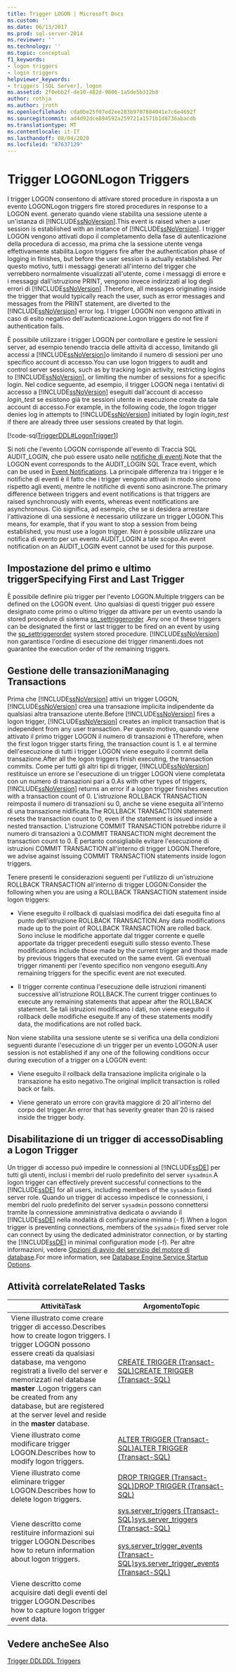 ```yaml
---
title: Trigger LOGON | Microsoft Docs
ms.custom: ''
ms.date: 06/13/2017
ms.prod: sql-server-2014
ms.reviewer: ''
ms.technology: ''
ms.topic: conceptual
f1_keywords:
- logon triggers
- login triggers
helpviewer_keywords:
- triggers [SQL Server], logon
ms.assetid: 2f0ebb2f-de10-482d-9806-1a5de5b312b8
author: rothja
ms.author: jroth
ms.openlocfilehash: cda0be25f07ed2ee283b9707884041e7c6e4692f
ms.sourcegitcommit: ad4d92dce894592a259721a1571b1d8736abacdb
ms.translationtype: MT
ms.contentlocale: it-IT
ms.lasthandoff: 08/04/2020
ms.locfileid: "87637129"
---
```

# <a name="logon-triggers"></a><span data-ttu-id="4903b-102">Trigger LOGON</span><span class="sxs-lookup"><span data-stu-id="4903b-102">Logon Triggers</span></span>
  <span data-ttu-id="4903b-103">I trigger LOGON consentono di attivare stored procedure in risposta a un evento LOGON</span><span class="sxs-lookup"><span data-stu-id="4903b-103">Logon triggers fire stored procedures in response to a LOGON event.</span></span> <span data-ttu-id="4903b-104">generato quando viene stabilita una sessione utente a un'istanza di [!INCLUDE[ssNoVersion](../../includes/ssnoversion-md.md)].</span><span class="sxs-lookup"><span data-stu-id="4903b-104">This event is raised when a user session is established with an instance of [!INCLUDE[ssNoVersion](../../includes/ssnoversion-md.md)].</span></span> <span data-ttu-id="4903b-105">I trigger LOGON vengono attivati dopo il completamento della fase di autenticazione della procedura di accesso, ma prima che la sessione utente venga effettivamente stabilita.</span><span class="sxs-lookup"><span data-stu-id="4903b-105">Logon triggers fire after the authentication phase of logging in finishes, but before the user session is actually established.</span></span> <span data-ttu-id="4903b-106">Per questo motivo, tutti i messaggi generati all'interno del trigger che verrebbero normalmente visualizzati all'utente, come i messaggi di errore e i messaggi dall'istruzione PRINT, vengono invece indirizzati al log degli errori di [!INCLUDE[ssNoVersion](../../includes/ssnoversion-md.md)] .</span><span class="sxs-lookup"><span data-stu-id="4903b-106">Therefore, all messages originating inside the trigger that would typically reach the user, such as error messages and messages from the PRINT statement, are diverted to the [!INCLUDE[ssNoVersion](../../includes/ssnoversion-md.md)] error log.</span></span> <span data-ttu-id="4903b-107">I trigger LOGON non vengono attivati in caso di esito negativo dell'autenticazione.</span><span class="sxs-lookup"><span data-stu-id="4903b-107">Logon triggers do not fire if authentication fails.</span></span>  
  
 <span data-ttu-id="4903b-108">È possibile utilizzare i trigger LOGON per controllare e gestire le sessioni server, ad esempio tenendo traccia delle attività di accesso, limitando gli accessi a [!INCLUDE[ssNoVersion](../../includes/ssnoversion-md.md)]o limitando il numero di sessioni per uno specifico account di accesso.</span><span class="sxs-lookup"><span data-stu-id="4903b-108">You can use logon triggers to audit and control server sessions, such as by tracking login activity, restricting logins to [!INCLUDE[ssNoVersion](../../includes/ssnoversion-md.md)], or limiting the number of sessions for a specific login.</span></span> <span data-ttu-id="4903b-109">Nel codice seguente, ad esempio, il trigger LOGON nega i tentativi di accesso a [!INCLUDE[ssNoVersion](../../includes/ssnoversion-md.md)] eseguiti dall'account di accesso *login_test* se esistono già tre sessioni utente in esecuzione create da tale account di accesso.</span><span class="sxs-lookup"><span data-stu-id="4903b-109">For example, in the following code, the logon trigger denies log in attempts to [!INCLUDE[ssNoVersion](../../includes/ssnoversion-md.md)] initiated by login *login_test* if there are already three user sessions created by that login.</span></span>  
  
 [!code-sql[TriggerDDL#LogonTrigger1](../../snippets/tsql/SQL14/tsql/triggerddl/transact-sql/snippet_create_alter_drop_trigger.sql#logontrigger1)]  
  
 <span data-ttu-id="4903b-110">Si noti che l'evento LOGON corrisponde all'evento di Traccia SQL AUDIT_LOGIN, che può essere usato nelle [notifiche di eventi](../service-broker/event-notifications.md).</span><span class="sxs-lookup"><span data-stu-id="4903b-110">Note that the LOGON event corresponds to the AUDIT_LOGIN SQL Trace event, which can be used in [Event Notifications](../service-broker/event-notifications.md).</span></span> <span data-ttu-id="4903b-111">La principale differenza tra i trigger e le notifiche di eventi è il fatto che i trigger vengono attivati in modo sincrono rispetto agli eventi, mentre le notifiche di eventi sono asincrone.</span><span class="sxs-lookup"><span data-stu-id="4903b-111">The primary difference between triggers and event notifications is that triggers are raised synchronously with events, whereas event notifications are asynchronous.</span></span> <span data-ttu-id="4903b-112">Ciò significa, ad esempio, che se si desidera arrestare l'attivazione di una sessione è necessario utilizzare un trigger LOGON.</span><span class="sxs-lookup"><span data-stu-id="4903b-112">This means, for example, that if you want to stop a session from being established, you must use a logon trigger.</span></span> <span data-ttu-id="4903b-113">Non è possibile utilizzare una notifica di evento per un evento AUDIT_LOGIN a tale scopo.</span><span class="sxs-lookup"><span data-stu-id="4903b-113">An event notification on an AUDIT_LOGIN event cannot be used for this purpose.</span></span>  
  
## <a name="specifying-first-and-last-trigger"></a><span data-ttu-id="4903b-114">Impostazione del primo e ultimo trigger</span><span class="sxs-lookup"><span data-stu-id="4903b-114">Specifying First and Last Trigger</span></span>  
 <span data-ttu-id="4903b-115">È possibile definire più trigger per l'evento LOGON.</span><span class="sxs-lookup"><span data-stu-id="4903b-115">Multiple triggers can be defined on the LOGON event.</span></span> <span data-ttu-id="4903b-116">Uno qualsiasi di questi trigger può essere designato come primo o ultimo trigger da attivare per un evento usando la stored procedure di sistema [sp_settriggerorder](/sql/relational-databases/system-stored-procedures/sp-settriggerorder-transact-sql) .</span><span class="sxs-lookup"><span data-stu-id="4903b-116">Any one of these triggers can be designated the first or last trigger to be fired on an event by using the [sp_settriggerorder](/sql/relational-databases/system-stored-procedures/sp-settriggerorder-transact-sql) system stored procedure.</span></span> [!INCLUDE[ssNoVersion](../../includes/ssnoversion-md.md)] <span data-ttu-id="4903b-117">non garantisce l'ordine di esecuzione dei trigger rimanenti.</span><span class="sxs-lookup"><span data-stu-id="4903b-117">does not guarantee the execution order of the remaining triggers.</span></span>  
  
## <a name="managing-transactions"></a><span data-ttu-id="4903b-118">Gestione delle transazioni</span><span class="sxs-lookup"><span data-stu-id="4903b-118">Managing Transactions</span></span>  
 <span data-ttu-id="4903b-119">Prima che [!INCLUDE[ssNoVersion](../../includes/ssnoversion-md.md)] attivi un trigger LOGON, [!INCLUDE[ssNoVersion](../../includes/ssnoversion-md.md)] crea una transazione implicita indipendente da qualsiasi altra transazione utente.</span><span class="sxs-lookup"><span data-stu-id="4903b-119">Before [!INCLUDE[ssNoVersion](../../includes/ssnoversion-md.md)] fires a logon trigger, [!INCLUDE[ssNoVersion](../../includes/ssnoversion-md.md)] creates an implicit transaction that is independent from any user transaction.</span></span> <span data-ttu-id="4903b-120">Per questo motivo, quando viene attivato il primo trigger LOGON il numero di transazioni è 1</span><span class="sxs-lookup"><span data-stu-id="4903b-120">Therefore, when the first logon trigger starts firing, the transaction count is 1.</span></span> <span data-ttu-id="4903b-121">e al termine dell'esecuzione di tutti i trigger LOGON viene eseguito il commit della transazione.</span><span class="sxs-lookup"><span data-stu-id="4903b-121">After all the logon triggers finish executing, the transaction commits.</span></span> <span data-ttu-id="4903b-122">Come per tutti gli altri tipi di trigger, [!INCLUDE[ssNoVersion](../../includes/ssnoversion-md.md)] restituisce un errore se l'esecuzione di un trigger LOGON viene completata con un numero di transazioni pari a 0.</span><span class="sxs-lookup"><span data-stu-id="4903b-122">As with other types of triggers, [!INCLUDE[ssNoVersion](../../includes/ssnoversion-md.md)] returns an error if a logon trigger finishes execution with a transaction count of 0.</span></span> <span data-ttu-id="4903b-123">L'istruzione ROLLBACK TRANSACTION reimposta il numero di transazioni su 0, anche se viene eseguita all'interno di una transazione nidificata.</span><span class="sxs-lookup"><span data-stu-id="4903b-123">The ROLLBACK TRANSACTION statement resets the transaction count to 0, even if the statement is issued inside a nested transaction.</span></span> <span data-ttu-id="4903b-124">L'istruzione COMMIT TRANSACTION potrebbe ridurre il numero di transazioni a 0.</span><span class="sxs-lookup"><span data-stu-id="4903b-124">COMMIT TRANSACTION might decrement the transaction count to 0.</span></span> <span data-ttu-id="4903b-125">È pertanto consigliabile evitare l'esecuzione di istruzioni COMMIT TRANSACTION all'interno di trigger LOGON.</span><span class="sxs-lookup"><span data-stu-id="4903b-125">Therefore, we advise against issuing COMMIT TRANSACTION statements inside logon triggers.</span></span>  
  
 <span data-ttu-id="4903b-126">Tenere presenti le considerazioni seguenti per l'utilizzo di un'istruzione ROLLBACK TRANSACTION all'interno di trigger LOGON:</span><span class="sxs-lookup"><span data-stu-id="4903b-126">Consider the following when you are using a ROLLBACK TRANSACTION statement inside logon triggers:</span></span>  
  
-   <span data-ttu-id="4903b-127">Viene eseguito il rollback di qualsiasi modifica dei dati eseguita fino al punto dell'istruzione ROLLBACK TRANSACTION.</span><span class="sxs-lookup"><span data-stu-id="4903b-127">Any data modifications made up to the point of ROLLBACK TRANSACTION are rolled back.</span></span> <span data-ttu-id="4903b-128">Sono incluse le modifiche apportate dal trigger corrente e quelle apportate da trigger precedenti eseguiti sullo stesso evento.</span><span class="sxs-lookup"><span data-stu-id="4903b-128">These modifications include those made by the current trigger and those made by previous triggers that executed on the same event.</span></span> <span data-ttu-id="4903b-129">Gli eventuali trigger rimanenti per l'evento specifico non vengono eseguiti.</span><span class="sxs-lookup"><span data-stu-id="4903b-129">Any remaining triggers for the specific event are not executed.</span></span>  
  
-   <span data-ttu-id="4903b-130">Il trigger corrente continua l'esecuzione delle istruzioni rimanenti successive all'istruzione ROLLBACK.</span><span class="sxs-lookup"><span data-stu-id="4903b-130">The current trigger continues to execute any remaining statements that appear after the ROLLBACK statement.</span></span> <span data-ttu-id="4903b-131">Se tali istruzioni modificano i dati, non viene eseguito il rollback delle modifiche eseguite.</span><span class="sxs-lookup"><span data-stu-id="4903b-131">If any of these statements modify data, the modifications are not rolled back.</span></span>  
  
 <span data-ttu-id="4903b-132">Non viene stabilita una sessione utente se si verifica una della condizioni seguenti durante l'esecuzione di un trigger per un evento LOGON:</span><span class="sxs-lookup"><span data-stu-id="4903b-132">A user session is not established if any one of the following conditions occur during execution of a trigger on a LOGON event:</span></span>  
  
-   <span data-ttu-id="4903b-133">Viene eseguito il rollback della transazione implicita originale o la transazione ha esito negativo.</span><span class="sxs-lookup"><span data-stu-id="4903b-133">The original implicit transaction is rolled back or fails.</span></span>  
  
-   <span data-ttu-id="4903b-134">Viene generato un errore con gravità maggiore di 20 all'interno del corpo del trigger.</span><span class="sxs-lookup"><span data-stu-id="4903b-134">An error that has severity greater than 20 is raised inside the trigger body.</span></span>  
  
## <a name="disabling-a-logon-trigger"></a><span data-ttu-id="4903b-135">Disabilitazione di un trigger di accesso</span><span class="sxs-lookup"><span data-stu-id="4903b-135">Disabling a Logon Trigger</span></span>  
 <span data-ttu-id="4903b-136">Un trigger di accesso può impedire le connessioni al [!INCLUDE[ssDE](../../../includes/ssde-md.md)] per tutti gli utenti, inclusi i membri del ruolo predefinito del server `sysadmin`.</span><span class="sxs-lookup"><span data-stu-id="4903b-136">A logon trigger can effectively prevent successful connections to the [!INCLUDE[ssDE](../../../includes/ssde-md.md)] for all users, including members of the `sysadmin` fixed server role.</span></span> <span data-ttu-id="4903b-137">Quando un trigger di accesso impedisce le connessioni, i membri del ruolo predefinito del server `sysadmin` possono connettersi tramite la connessione amministrativa dedicata o avviando il [!INCLUDE[ssDE](../../../includes/ssde-md.md)] nella modalità di configurazione minima (- f).</span><span class="sxs-lookup"><span data-stu-id="4903b-137">When a logon trigger is preventing connections, members of the `sysadmin` fixed server role can connect by using the dedicated administrator connection, or by starting the [!INCLUDE[ssDE](../../../includes/ssde-md.md)] in minimal configuration mode (-f).</span></span> <span data-ttu-id="4903b-138">Per altre informazioni, vedere [Opzioni di avvio del servizio del motore di database](../../database-engine/configure-windows/database-engine-service-startup-options.md).</span><span class="sxs-lookup"><span data-stu-id="4903b-138">For more information, see [Database Engine Service Startup Options](../../database-engine/configure-windows/database-engine-service-startup-options.md).</span></span>  
  
## <a name="related-tasks"></a><span data-ttu-id="4903b-139">Attività correlate</span><span class="sxs-lookup"><span data-stu-id="4903b-139">Related Tasks</span></span>  
  
|<span data-ttu-id="4903b-140">Attività</span><span class="sxs-lookup"><span data-stu-id="4903b-140">Task</span></span>|<span data-ttu-id="4903b-141">Argomento</span><span class="sxs-lookup"><span data-stu-id="4903b-141">Topic</span></span>|  
|----------|-----------|  
|<span data-ttu-id="4903b-142">Viene illustrato come creare trigger di accesso.</span><span class="sxs-lookup"><span data-stu-id="4903b-142">Describes how to create logon triggers.</span></span> <span data-ttu-id="4903b-143">I trigger LOGON possono essere creati da qualsiasi database, ma vengono registrati a livello del server e memorizzati nel database **master** .</span><span class="sxs-lookup"><span data-stu-id="4903b-143">Logon triggers can be created from any database, but are registered at the server level and reside in the **master** database.</span></span>|[<span data-ttu-id="4903b-144">CREATE TRIGGER &#40;Transact-SQL&#41;</span><span class="sxs-lookup"><span data-stu-id="4903b-144">CREATE TRIGGER &#40;Transact-SQL&#41;</span></span>](/sql/t-sql/statements/create-trigger-transact-sql)|  
|<span data-ttu-id="4903b-145">Viene illustrato come modificare trigger LOGON.</span><span class="sxs-lookup"><span data-stu-id="4903b-145">Describes how to modify logon triggers.</span></span>|[<span data-ttu-id="4903b-146">ALTER TRIGGER &#40;Transact-SQL&#41;</span><span class="sxs-lookup"><span data-stu-id="4903b-146">ALTER TRIGGER &#40;Transact-SQL&#41;</span></span>](/sql/t-sql/statements/alter-trigger-transact-sql)|  
|<span data-ttu-id="4903b-147">Viene illustrato come eliminare trigger LOGON.</span><span class="sxs-lookup"><span data-stu-id="4903b-147">Describes how to delete logon triggers.</span></span>|[<span data-ttu-id="4903b-148">DROP TRIGGER &#40;Transact-SQL&#41;</span><span class="sxs-lookup"><span data-stu-id="4903b-148">DROP TRIGGER &#40;Transact-SQL&#41;</span></span>](/sql/t-sql/statements/drop-trigger-transact-sql)|  
|<span data-ttu-id="4903b-149">Viene descritto come restituire informazioni sui trigger LOGON.</span><span class="sxs-lookup"><span data-stu-id="4903b-149">Describes how to return information about logon triggers.</span></span>|[<span data-ttu-id="4903b-150">sys.server_triggers &#40;Transact-SQL&#41;</span><span class="sxs-lookup"><span data-stu-id="4903b-150">sys.server_triggers &#40;Transact-SQL&#41;</span></span>](/sql/relational-databases/system-catalog-views/sys-server-triggers-transact-sql)<br /><br /> [<span data-ttu-id="4903b-151">sys.server_trigger_events &#40;Transact-SQL&#41;</span><span class="sxs-lookup"><span data-stu-id="4903b-151">sys.server_trigger_events &#40;Transact-SQL&#41;</span></span>](/sql/relational-databases/system-catalog-views/sys-server-trigger-events-transact-sql)|  
|<span data-ttu-id="4903b-152">Viene descritto come acquisire dati degli eventi del trigger LOGON.</span><span class="sxs-lookup"><span data-stu-id="4903b-152">Describes how to capture logon trigger event data.</span></span>||  
  
## <a name="see-also"></a><span data-ttu-id="4903b-153">Vedere anche</span><span class="sxs-lookup"><span data-stu-id="4903b-153">See Also</span></span>  
 [<span data-ttu-id="4903b-154">Trigger DDL</span><span class="sxs-lookup"><span data-stu-id="4903b-154">DDL Triggers</span></span>](../triggers/ddl-triggers.md)  
  
  
